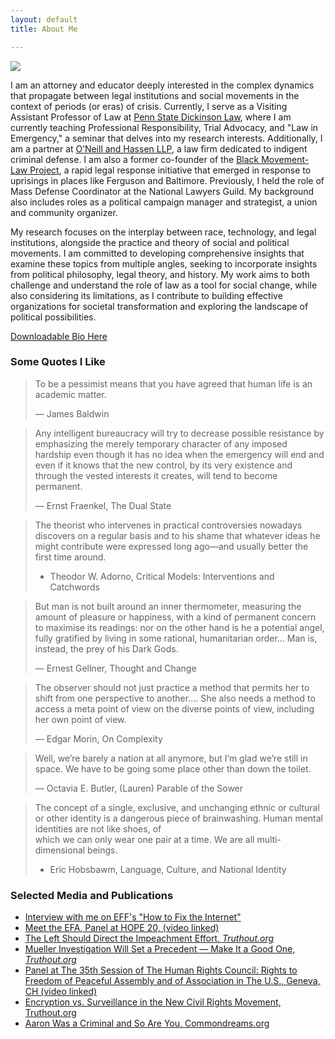 ```yaml
---
layout: default
title: About Me

---
```

<img class="profile-picture" src="{{site.baseurl}}/{{site.profile-picture}}">

I am an attorney and educator deeply interested in the complex dynamics that propagate between legal institutions and social movements in the context of periods (or eras) of crisis. Currently, I serve as a Visiting Assistant Professor of Law at [Penn State Dickinson Law](https://dickinsonlaw.psu.edu/abi-hassen), where I am currently teaching Professional Responsibility, Trial Advocacy, and "Law in Emergency," a seminar that delves into my research interests. Additionally, I am a partner at [O’Neill and Hassen LLP](http://oandh.net), a law firm dedicated to indigent criminal defense. I am also a former co-founder of the [Black Movement-Law Project](http://bmlp.org), a rapid legal response initiative that emerged in response to uprisings in places like Ferguson and Baltimore. Previously, I held the role of Mass Defense Coordinator at the National Lawyers Guild. My background also includes roles as a political campaign manager and strategist, a union and community organizer.

My research focuses on the interplay between race, technology, and legal institutions, alongside the practice and theory of social and political movements. I am committed to developing comprehensive insights that examine these topics from multiple angles, seeking to incorporate insights from political philosophy, legal theory, and history. My work aims to both challenge and understand the role of law as a tool for social change, while also considering its limitations, as I contribute to building effective organizations for societal transformation and exploring the landscape of political possibilities.

[Downloadable Bio Here](https://docs.google.com/document/d/1u09CCKJB4Et4aWsmdw_G-HCut_2xIWmmk3LCCXXOxWo/export?format=pdf)


### Some Quotes I Like

> To be a pessimist means that you have agreed that human life is an academic matter.
>
> — James Baldwin

> Any intelligent bureaucracy will try to decrease possible resistance by emphasizing the merely temporary character of any imposed hardship even though it has no idea when the emergency will end and even if it knows that the new control, by its very existence and through the vested interests it creates, will tend to become permanent.
>
> ― Ernst Fraenkel, The Dual State

> The theorist who intervenes in practical controversies nowadays discovers on a regular basis and to his shame that whatever ideas he might contribute were expressed long ago—and usually better the first time around.
>
> - Theodor W. Adorno, Critical Models: Interventions and Catchwords

> But man is not built around an inner thermometer, measuring the amount of pleasure or happiness, with a kind of permanent con­cern to maximise its readings: nor on the other hand is he a potential angel, fully gratified by living in some rational, humani­tarian order... Man is, instead, the prey of his Dark Gods.
>
> — Ernest Gellner, Thought and Change

> The observer should not just practice a method that permits her to shift from one perspective to another.... She also needs a method to access a meta­ point of view on the diverse points of view, including her own point of view.
>
> — Edgar Morin, On Complexity

> Well, we’re barely a nation at all anymore, but I’m glad we’re still in space. We have to be going some place other than down the toilet.
>
> ― Octavia E. Butler, (Lauren) Parable of the Sower

>The concept of a single, exclusive, and unchanging ethnic or cultural or other identity is a dangerous piece of brainwashing. Human mental identities are not like shoes, of  
which we can only wear one pair at a time. We are all multi-dimensional beings. 
>
> - Eric Hobsbawm, Language, Culture, and National Identity

### Selected Media and Publications
* [Interview with me on EFF's "How to Fix the Internet"](https://www.eff.org/deeplinks/2020/11/podcast-episode-your-face-their-database)
* [Meet the EFA, Panel at HOPE 20, (video linked)](https://www.youtube.com/watch?v=XHSF9W70jOI)
* [The Left Should Direct the Impeachment Effort, _Truthout.org_](https://truthout.org/articles/the-left-should-direct-the-impeachment-effort/)
* [Mueller Investigation Will Set a Precedent — Make It a Good One, _Truthout.org_](https://truthout.org/articles/mueller-investigation-will-set-a-precedent-make-it-a-good-one/)
* [Panel at The 35th Session of The Human Rights Council: Rights to Freedom of Peaceful Assembly and of Association in The U.S., Geneva, CH (video linked)](https://vimeo.com/228288776)
* [Encryption vs. Surveillance in the New Civil Rights Movement, Truthout.org](https://medium.com/@abihassen/encryption-vs-surveillance-in-the-new-civil-rights-movement-f371146472aa)
* [Aaron Was a Criminal and So Are You, Commondreams.org](https://www.commondreams.org/views/2013/01/19/aaron-was-criminal-and-so-are-you)
